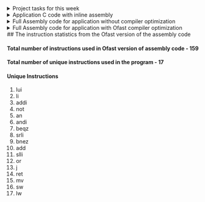 <details><summary> Project tasks for this week </summary>
This week's task is to add inline assembly code to create bare metal C application for 
motion controlled LED light bar, compile it using riscv32 compiler and generate asm text file. 
I have created two versions of assmebly code , the first version is without using RISC-v compiler optimizations  and the second version is using -Ofast compiler switch which results in a little less number of instructions.
</details> <details> <summary> Application C code with inline assembly </summary>- [motion_sensitive_led_bar_with_inline_asm.c
](./Assignment/motion_sensitive_led_bar_with_inline_asm.c
)
</details>
<details><summary>Full Assembly code for application  without compiler optimization </summary>
 
[motion_sensitive_led_bar.asm](./Assignment/motion_sensitive_led_bar.asm)

</details> <details> <summary>Full Assembly code for application with Ofast compiler optimization </summary>
 - [motion_sensitive_led_bar_Ofast.asm](./Assignment/motion_sensitive_led_bar_Ofast.asm)
</details>
## The instruction statistics from the Ofast version of the assembly code 

#### Total number of instructions used in Ofast version of assembly code - 159

#### Total number of unique instructions used in the program - 17

#### Unique Instructions
1. lui
2. li
3. addi
4. not
5. an
6. andi
7. beqz
8. srli
9. bnez
10. add
11. slli
12. or
13. j
14. ret
15. mv
16. sw
17. lw

